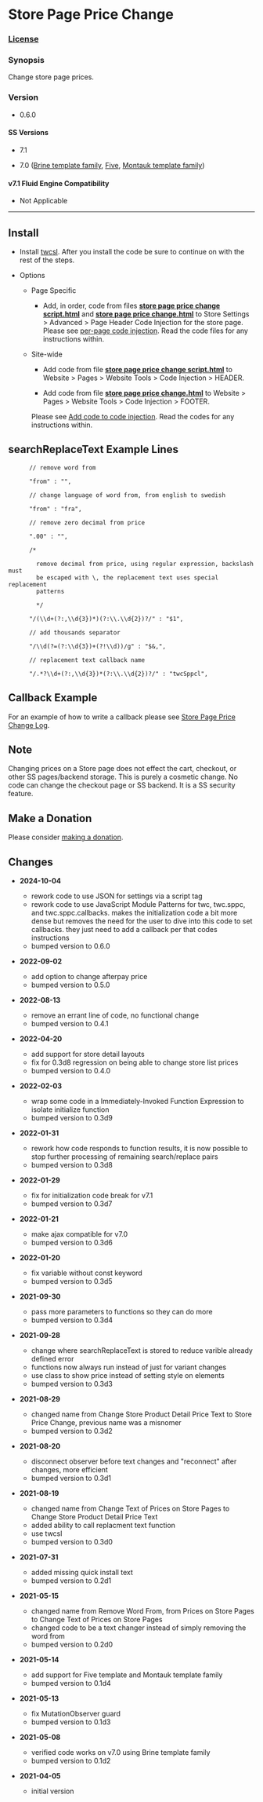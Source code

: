 # Store Page Price Change

### [License][1]

### Synopsis

Change store page prices.

### Version

  * 0.6.0

#### SS Versions

  * 7.1
  
  * 7.0 ([Brine template family][2], [Five][3], [Montauk template family][4])

#### v7.1 Fluid Engine Compatibility

  * Not Applicable

---

## Install

* Install [twcsl][5]. After you install the code be sure to continue on with the
  rest of the steps.
  
* Options

  * Page Specific
  
    * Add, in order, code from files **[store page price change
      script.html][6]** and **[store page price change.html][7]** to
      Store Settings > Advanced > Page Header Code Injection for the store page.
      Please see [per-page code injection][8]. Read the code files for any
      instructions within.
      
  * Site-wide
  
    * Add code from file **[store page price change script.html][6]** to
      Website > Pages > Website Tools > Code Injection > HEADER.
      
    * Add code from file **[store page price change.html][7]** to Website >
      Pages > Website Tools > Code Injection > FOOTER.
      
    Please see [Add code to code injection][9]. Read the codes for any
    instructions within.

## searchReplaceText Example Lines

```
      // remove word from
      
      "from" : "",
  ```

```
      // change language of word from, from english to swedish
      
      "from" : "fra",
  ```

```
      // remove zero decimal from price
      
      ".00" : "",
  ```

```
      /*
      
        remove decimal from price, using regular expression, backslash must
        be escaped with \, the replacement text uses special replacement
        patterns
        
        */
        
      "/(\\d+(?:,\\d{3})*)(?:\\.\\d{2})?/" : "$1",
  ```

```
      // add thousands separator
      
      "/\\d(?=(?:\\d{3})+(?!\\d))/g" : "$&,",
  ```

```
      // replacement text callback name
      
      "/.*?\\d+(?:,\\d{3})*(?:\\.\\d{2})?/" : "twcSppcl",
  ```

## Callback Example

For an example of how to write a callback please see [Store Page Price Change
Log][10].

## Note

Changing prices on a Store page does not effect the cart, checkout, or other SS
pages/backend storage. This is purely a cosmetic change. No code can change the
checkout page or SS backend. It is a SS security feature.

## Make a Donation

Please consider [making a donation][11].

## Changes

* **2024-10-04**

  * rework code to use JSON for settings via a script tag
  * rework code to use JavaScript Module Patterns for twc, twc.sppc, and
    twc.sppc.callbacks. makes the initialization code a bit more dense but
    removes the need for the user to dive into this code to set callbacks. they
    just need to add a callback per that codes instructions
  * bumped version to 0.6.0
  
* **2022-09-02**

  * add option to change afterpay price
  * bumped version to 0.5.0
  
* **2022-08-13**

  * remove an errant line of code, no functional change
  * bumped version to 0.4.1
  
* **2022-04-20**

  * add support for store detail layouts
  * fix for 0.3d8 regression on being able to change store list prices
  * bumped version to 0.4.0
  
* **2022-02-03**

  * wrap some code in a Immediately-Invoked Function Expression to isolate
    initialize function
  * bumped version to 0.3d9
  
* **2022-01-31**

  * rework how code responds to function results, it is now possible to stop
    further processing of remaining search/replace pairs
  * bumped version to 0.3d8
  
* **2022-01-29**

  * fix for initialization code break for v7.1
  * bumped version to 0.3d7
  
* **2022-01-21**

  * make ajax compatible for v7.0
  * bumped version to 0.3d6
  
* **2022-01-20**

  * fix variable without const keyword
  * bumped version to 0.3d5
  
* **2021-09-30**

  * pass more parameters to functions so they can do more
  * bumped version to 0.3d4
  
* **2021-09-28**

  * change where searchReplaceText is stored to reduce varible already defined
    error
  * functions now always run instead of just for variant changes
  * use class to show price instead of setting style on elements
  * bumped version to 0.3d3
  
* **2021-08-29**

  * changed name from Change Store Product Detail Price Text to Store Price
    Change, previous name was a misnomer
  * bumped version to 0.3d2
  
* **2021-08-20**

  * disconnect observer before text changes and "reconnect" after changes,
    more efficient
  * bumped version to 0.3d1
  
* **2021-08-19**

  * changed name from Change Text of Prices on Store Pages to Change Store
    Product Detail Price Text
  * added ability to call replacment text function
  * use twcsl
  * bumped version to 0.3d0
  
* **2021-07-31**

  * added missing quick install text
  * bumped version to 0.2d1
  
* **2021-05-15**

  * changed name from Remove Word From, from Prices on Store Pages to Change
    Text of Prices on Store Pages
  * changed code to be a text changer instead of simply removing the word from
  * bumped version to 0.2d0
  
* **2021-05-14**

  * add support for Five template and Montauk template family
  * bumped version to 0.1d4
  
* **2021-05-13**

  * fix MutationObserver guard
  * bumped version to 0.1d3
  
* **2021-05-08**

  * verified code works on v7.0 using Brine template family
  * bumped version to 0.1d2
  
* **2021-04-05**

  * initial version

[1]: https://github.com/tomsWebConsulting/twcsl/blob/main/LICENSE.txt#L1
[2]: https://support.squarespace.com/hc/en-us/articles/212512738-Brine-template-family
[3]: https://support.squarespace.com/hc/en-us/articles/206544937-Five-template
[4]: https://support.squarespace.com/hc/en-us/articles/205815568-Montauk-template-family
[5]: https://github.com/tomsWebConsulting/twcsl#install-options
[6]: store%20page%20price%20change%20script.html#L1
[7]: store%20page%20price%20change.html#L1
[8]: https://support.squarespace.com/hc/en-us/articles/205815908-Using-code-injection#toc-per-page-code-injection
[9]: https://support.squarespace.com/hc/en-us/articles/205815908-Using-code-injection#toc-add-code-to-code-injection
[10]: https://github.com/tomsWebConsulting/twcsl/tree/main/Page/Store/Store%20Page%20Price%20Change%20Log#store-page-price-change-log
[11]: https://github.com/tomsWebConsulting/twcsl#make-a-donation
